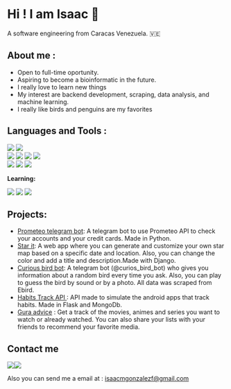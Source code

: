 # Hi ! I am Isaac 🐧
A software engineering from Caracas Venezuela. 🇻🇪

## **About me :**

 - Open to full-time oportunity. 
 - Aspiring to become a bioinformatic in the future.
 - I really love to learn new things
 - My interest are backend development, scraping, data analysis, and machine learning.
 - I really like birds and penguins are my favorites

## **Languages and Tools :**

<div>
<img src="https://i.imgur.com/EinrytZ.png"/>
<img src="https://i.imgur.com/2eaiPIw.png"/>
</div>

<div>
<img src="https://i.imgur.com/mOkibVI.png"/>
<img src="https://i.imgur.com/HzJcoG3.png"/>
<img src="https://i.imgur.com/dOtIOy6.png"/>
<img src="https://i.imgur.com/OzgfDUi.png"/>
</div>

<div> 
<img src="https://i.imgur.com/JBSC9XR.png"/>
<img src="https://i.imgur.com/bvxJDZH.png"/>
<img src="https://i.imgur.com/9MFL33F.png"/>
</div>

 
**Learning:**

<div>
<img src="https://i.imgur.com/BDa3I0m.png"/>
<img src="https://i.imgur.com/Mfosbky.png"/>
<img src="https://i.imgur.com/CMHB84G.png"/>
</div>

<!--

<div>
<img src="https://i.imgur.com/slImWDT.png"/>
<img src="https://i.imgur.com/moyvqFc.png"/>

<img src="https://img.icons8.com/color/48/000000/python--v1.png"/>
<img src="https://img.icons8.com/color/48/000000/javascript--v1.png"/>
</div>

<div>
<img  style="background-color:white;" src="https://img.icons8.com/color/48/000000/flask.png"/>
<img src="https://img.icons8.com/color/48/000000/django.png"/>
<img src="https://img.icons8.com/color/48/000000/postgreesql.png"/>
<img src="https://img.icons8.com/color/48/000000/power-bi.png"/>
</div>

<div> 
<img src="https://img.icons8.com/color/48/000000/git.png"/>
<img src="https://img.icons8.com/ios-filled/48/000000/console.png"/>
<img src="https://img.icons8.com/color/48/000000/heroku.png"/>
</div>

 
**Learning:**

<div>
<img src="https://img.icons8.com/color/48/000000/typescript.png"/>
<img src="https://img.icons8.com/plasticine/48/000000/react.png"/>
<img src="https://img.icons8.com/color/48/000000/nodejs.png"/>
</div>
-->

## **Projects:**
 -  [Prometeo telegram bot](https://github.com/isaac152/prometeo_test_telegram_bot): A telegram bot to use Prometeo API to check your accounts and your credit cards. Made in Python.
 -  [Star it](https://night-map.herokuapp.com/): A web app where you can generate and customize your own star map based on a specific date and location. Also, you can change the color and add a title and description.Made with Django.
 -  [Curious bird bot](https://github.com/isaac152/curious_bird_bot):  A telegram bot (@curios_bird_bot) who gives you information about a random bird every time you ask. Also, you can play to guess the bird by sound or by a photo. All data was scraped from Ebird.
 - [Habits Track API ](https://github.com/isaac152/APIHabitsTracker):  API made to simulate the android apps that track habits. Made in Flask and MongoDb.
 - [Gura advice](https://gura-advice.herokuapp.com/) : Get a track of the movies, animes and series you want to watch or already watched. You can also share your lists with your friends to recommend your favorite media.


## Contact me
<a href = ' https://twitter.com/isaac152'><img src="https://img.icons8.com/fluency/48/000000/twitter.png"/></a><a href = 'https://www.linkedin.com/in/isaac152/'><img src="https://img.icons8.com/color/48/000000/linkedin.png"/></a>

Also you can send me a email at : isaacmgonzalezf@gmail.com
